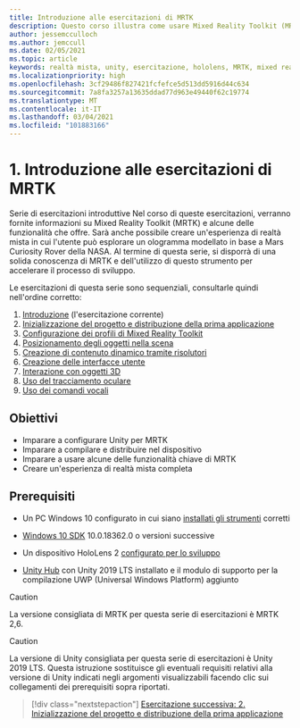 ```yaml
---
title: Introduzione alle esercitazioni di MRTK
description: Questo corso illustra come usare Mixed Reality Toolkit (MRTK) per creare un'applicazione di realtà mista da zero.
author: jessemcculloch
ms.author: jemccull
ms.date: 02/05/2021
ms.topic: article
keywords: realtà mista, unity, esercitazione, hololens, MRTK, mixed reality toolkit, risolutori, tracciamento oculare, comandi vocali
ms.localizationpriority: high
ms.openlocfilehash: 3cf29486f827421fcfefce5d513dd5916d44c634
ms.sourcegitcommit: 7a8fa3257a13635ddad77d963e49440f62c19774
ms.translationtype: MT
ms.contentlocale: it-IT
ms.lasthandoff: 03/04/2021
ms.locfileid: "101883166"
---
```

# <a name="1-introduction-to-the-mrtk-tutorials"></a>1. Introduzione alle esercitazioni di MRTK

Serie di esercitazioni introduttive Nel corso di queste esercitazioni, verranno fornite informazioni su Mixed Reality Toolkit (MRTK) e alcune delle funzionalità che offre. Sarà anche possibile creare un'esperienza di realtà mista in cui l'utente può esplorare un ologramma modellato in base a Mars Curiosity Rover della NASA. Al termine di questa serie, si disporrà di una solida conoscenza di MRTK e dell'utilizzo di questo strumento per accelerare il processo di sviluppo.

Le esercitazioni di questa serie sono sequenziali, consultarle quindi nell'ordine corretto:

1. [Introduzione](mr-learning-base-01.md) (l'esercitazione corrente)
2. [Inizializzazione del progetto e distribuzione della prima applicazione](mr-learning-base-02.md)
3. [Configurazione dei profili di Mixed Reality Toolkit](mr-learning-base-03.md)
4. [Posizionamento degli oggetti nella scena](mr-learning-base-04.md)
5. [Creazione di contenuto dinamico tramite risolutori](mr-learning-base-05.md)
6. [Creazione delle interfacce utente](mr-learning-base-06.md)
7. [Interazione con oggetti 3D](mr-learning-base-07.md)
8. [Uso del tracciamento oculare](mr-learning-base-08.md)
9. [Uso dei comandi vocali](mr-learning-base-09.md)

## <a name="objectives"></a>Obiettivi

* Imparare a configurare Unity per MRTK
* Imparare a compilare e distribuire nel dispositivo
* Imparare a usare alcune delle funzionalità chiave di MRTK
* Creare un'esperienza di realtà mista completa

## <a name="prerequisites"></a>Prerequisiti

* Un PC Windows 10 configurato in cui siano [installati gli strumenti](../../install-the-tools.md) corretti
* [Windows 10 SDK](https://developer.microsoft.com/windows/downloads/windows-10-sdk/) 10.0.18362.0 o versioni successive
* Un dispositivo HoloLens 2 [configurato per lo sviluppo](../../platform-capabilities-and-apis/using-visual-studio.md#enabling-developer-mode)

* <a href="https://docs.unity3d.com/Manual/GettingStartedInstallingHub.html" target="_blank">Unity Hub</a> con Unity 2019 LTS installato e il modulo di supporto per la compilazione UWP (Universal Windows Platform) aggiunto

> [!CAUTION]
> La versione consigliata di MRTK per questa serie di esercitazioni è MRTK 2,6.

> [!CAUTION]
> La versione di Unity consigliata per questa serie di esercitazioni è Unity 2019 LTS. Questa istruzione sostituisce gli eventuali requisiti relativi alla versione di Unity indicati negli argomenti visualizzabili facendo clic sui collegamenti dei prerequisiti sopra riportati.

> [!div class="nextstepaction"]
> [Esercitazione successiva: 2. Inizializzazione del progetto e distribuzione della prima applicazione](mr-learning-base-02.md)
